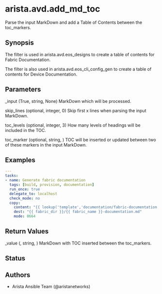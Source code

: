 # arista.avd.add_md_toc

Parse the input MarkDown and add a Table of Contents between the toc\_markers\.

## Synopsis

The filter is used in arista\.avd\.eos\_designs to create a table of contents for Fabric Documentation\.

The filter is also used in arista\.avd\.eos\_cli\_config\_gen to create a table of contents for Device Documentation\.

## Parameters

  _input (True, string, None)
    MarkDown which will be processed\.

  skip_lines (optional, integer, 0)
    Skip first x lines when parsing the input MarkDown\.

  toc_levels (optional, integer, 3)
    How many levels of headings will be included in the TOC\.

  toc_marker (optional, string, <!-- toc -->)
    TOC will be inserted or updated between two of these markers in the input MarkDown\.

## Examples

```yaml
---
tasks:
- name: Generate fabric documentation
  tags: [build, provision, documentation]
  run_once: true
  delegate_to: localhost
  check_mode: no
  copy:
    content: "{{ lookup('template','documentation/fabric-documentation.j2') | arista.avd.add_md_toc(skip_lines=3) }}"
    dest: "{{ fabric_dir }}/{{ fabric_name }}-documentation.md"
    mode: 0664
```

## Return Values

  _value (, string, )
    MarkDown with TOC inserted between the toc\_markers\.

## Status

## Authors

- Arista Ansible Team (@aristanetworks)
